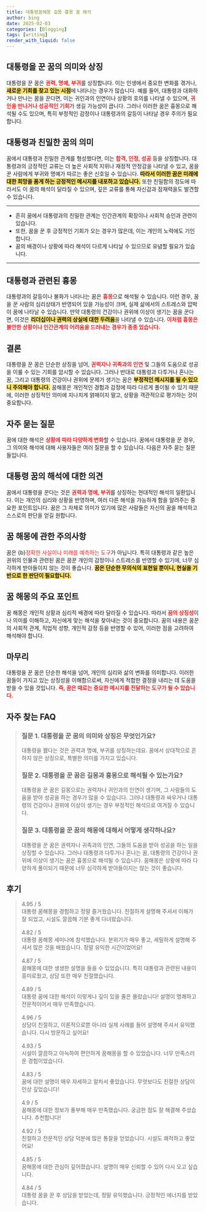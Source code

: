 ```yaml
---
title: 대통령꿈해몽 길몽 흉몽 꿈 해석
author: bing
date: 2025-02-03
categories: [Blogging]
tags: [writing]
render_with_liquid: false
---
```



<h2 id='대통령_꿈의_의미와_상징'>대통령을 꾼 꿈의 의미와 상징</h2>

<p>대통령을 꾼 꿈은 <b><span style="color: #ee2323;">권력, 명예, 부귀</span></b>를 상징합니다. 이는 인생에서 중요한 변화를 겪거나, <b><span style="background-color: #ffe066;">새로운 기회를 찾고 있는 시점</span></b>에 나타나는 경우가 많습니다. 예를 들어, 대통령과 대화하거나 만나는 꿈을 꾼다면, 이는 귀인과의 인연이나 상황의 호의를 나타낼 수 있으며, <b><span style="color: #ee2323;">귀인을 만나거나 성공적인 기회</span></b>가 생길 가능성이 큽니다. 그러나 이러한 꿈은 흉몽으로 해석될 수도 있으며, 특히 부정적인 감정이나 대통령과의 갈등이 나타날 경우 주의가 필요합니다.</p>

<h2 id='대통령과_친밀한_꿈의_의미'>대통령과 친밀한 꿈의 의미</h2>

<p>꿈에서 대통령과 친밀한 관계를 형성했다면, 이는 <b><span style="color: #ee2323;">합격, 인정, 성공</span></b> 등을 상징합니다. 대통령과의 긍정적인 교류는 더 높은 사회적 지위나 재정적 안정감을 나타낼 수 있고, 꿈을 꾼 사람에게 부귀와 명예가 따르는 좋은 신호일 수 있습니다. <b><span style="background-color: #ffe066;">따라서 이러한 꿈은 미래에 대한 희망을 품게 하는 긍정적인 메시지를 내포하고 있습니다.</span></b> 또한 친밀함의 정도에 따라서도 이 꿈의 해석이 달라질 수 있으며, 깊은 교류를 통해 자신감과 잠재력을도 발견할 수 있습니다.</p>

<hr />

<ul>
    <li>흔히 꿈에서 대통령과의 친밀한 관계는 인간관계의 확장이나 사회적 승인과 관련이 있습니다.</li>
    <li>또한, 꿈을 꾼 후 긍정적인 기회가 오는 경우가 많은데, 이는 개인의 노력에도 기인합니다.</li>
    <li>꿈의 배경이나 상황에 따라 해석이 다르게 나타날 수 있으므로 유념할 필요가 있습니다.</li>
</ul>

<hr />

<h2 id='대통령과의_갈등_흉몽'>대통령과 관련된 흉몽</h2>

<p>대통령과의 갈등이나 불화가 나타나는 꿈은 <b><span style="color: #ee2323;">흉몽</span></b>으로 해석될 수 있습니다. 이런 경우, 꿈을 꾼 사람의 심리상태가 반영되어 있을 가능성이 크며, 실제 삶에서의 스트레스와 압박이 꿈에 나타날 수 있습니다. 만약 대통령의 건강이나 권위에 이상이 생기는 꿈을 꾼다면, 이것은 <b><span style="background-color: #ffe066;">리더십이나 권력의 상실에 대한 두려움</span></b>을 나타낼 수 있습니다. <b><span style="color: #ee2323;">이처럼 흉몽은 불안한 상황이나 인간관계의 어려움을 드러내는 경우가 종종 있습니다.</span></b></p>

<h2 id='결론'>결론</h2>

<p>대통령을 꾼 꿈은 단순한 상징을 넘어, <b><span style="color: #ee2323;">권력자나 귀족과의 인연</span></b> 및 그들의 도움으로 성공을 이룰 수 있는 기회를 암시할 수 있습니다. 그러나 반대로 대통령과 다투거나 혼나는 꿈, 그리고 대통령의 건강이나 권위에 문제가 생기는 꿈은 <b><span style="background-color: #ffe066;">부정적인 메시지를 될 수 있으니 주의해야 합니다.</span></b> 꿈해몽은 개인적인 경험과 감정에 따라 다르게 풀이될 수 있기 때문에, 이러한 상징적인 의미에 지나치게 얽매이지 말고, 상황을 객관적으로 평가하는 것이 중요합니다.</p>

<h2 id='자주_묻는_질문'>자주 묻는 질문</h2>

<p>꿈에 대한 해석은 <b><span style="color: #ee2323;">상황에 따라 다양하게 변화</span></b>할 수 있습니다. 꿈에서 대통령을 꾼 경우, 그 의미와 해석에 대해 사용자들은 여러 질문을 할 수 있습니다. 다음은 자주 묻는 질문들입니다.</p>

<h2 id='대통령_꿈의_해석_의견'>대통령 꿈의 해석에 대한 의견</h2>

<p>꿈에서 대통령을 꾼다는 것은 <b><span style="color: #ee2323;">권력과 명예, 부귀</span></b>를 상징하는 현대적인 해석의 일환입니다. 이는 개인의 심리와 상황을 반영하며, 여러 다른 해석을 가능하게 함을 알려주는 중요한 포인트입니다. 꿈은 그 자체로 의미가 있기에 많은 사람들은 자신의 꿈을 해석하고 스스로의 판단을 얻길 원합니다.</p>

<h2 id='꿈_해몽에_관한_주의사항'>꿈 해몽에 관한 주의사항</h2>

<p>꿈은 {b}<span style="color: #ee2323;">정확한 사실이나 미래를 예측하는 도구</span></b>가 아닙니다. 특히 대통령과 같은 높은 권위의 인물과 관련된 꿈은 꿈꾼 개인의 감정이나 스트레스를 반영할 수 있기에, 너무 심각하게 받아들이지 않는 것이 좋습니다. <b><span style="background-color: #ffe066;">꿈은 단순한 무의식의 표현일 뿐이니, 현실을 기반으로 한 판단이 필요합니다.</span></b></p>

<h2 id='꿈_해몽의_주요 포인트'>꿈 해몽의 주요 포인트</h2>

<p>꿈 해몽은 개인적 상황과 심리적 배경에 따라 달라질 수 있습니다. 따라서 <b><span style="color: #ee2323;">꿈의 상징성</span></b>이나 의미를 이해하고, 자신에게 맞는 해석을 찾아내는 것이 중요합니다. 꿈의 내용은 꿈꾼의 사회적 관계, 직업적 성향, 개인적 감정 등을 반영할 수 있어, 이러한 점을 고려하여 해석해야 합니다.</p>

<h2 id='마무리'>마무리</h2>

<p>대통령을 꾼 꿈은 단순한 해석을 넘어, 개인의 심리와 삶의 변화를 의미합니다. 이러한 꿈들이 가지고 있는 상징성을 이해함으로써, 자신에게 적합한 결정을 내리는 데 도움을 받을 수 있을 것입니다. <b><span style="color: #ee2323;">즉, 꿈은 때로는 중요한 메시지를 전달하는 도구가 될 수 있습니다.</span></b></p>


<h2 id='자주_찾는_FAQ'>자주 찾는 FAQ</h2>
<div itemscope="" itemtype="https://schema.org/FAQPage"> 
<blockquote> 
<div itemscope="" itemprop="mainEntity" itemtype="https://schema.org/Question"> 
<h3 itemprop="name">질문 1. 대통령을 꾼 꿈의 의미와 상징은 무엇인가요?</h3> 
<div itemscope="" itemprop="acceptedAnswer" itemtype="https://schema.org/Answer"> 
<span itemprop="text"> 
<p>대통령을 꿼다는 것은 권력과 명예, 부귀를 상징하는데요. 꿈에서 상대적으로 흔하지 않은 상징으로, 특별한 의미를 가지고 있습니다.</p> 
</span> 
</div> 
</div> 

<div itemscope="" itemprop="mainEntity" itemtype="https://schema.org/Question"> 
<h3 itemprop="name">질문 2. 대통령을 꾼 꿈은 길몽과 흉몽으로 해석될 수 있는가요?</h3> 
<div itemscope="" itemprop="acceptedAnswer" itemtype="https://schema.org/Answer"> 
<span itemprop="text"> 
<p>대통령을 꾼 꿈은 길몽으로는 권력자나 귀인과의 인연이 생기며, 그 사람들의 도움을 받아 성공을 하는 경우가 많을 수 있습니다. 그러나 대통령과 싸우거나 대통령의 건강이나 권위에 이상이 생기는 경우 부정적인 해석으로 여겨질 수 있습니다.</p> 
</span> 
</div> 
</div> 

<div itemscope="" itemprop="mainEntity" itemtype="https://schema.org/Question"> 
<h3 itemprop="name">질문 3. 대통령을 꾼 꿈의 해몽에 대해서 어떻게 생각하나요?</h3> 
<div itemscope="" itemprop="acceptedAnswer" itemtype="https://schema.org/Answer"> 
<span itemprop="text"> 
<p>대통령을 꾼 꿈은 권력자나 귀족과의 인연, 그들의 도움을 받아 성공을 하는 일을 상징할 수 있습니다. 그러나 대통령과 다투거나 혼나는 꿈, 대통령의 건강이나 권위에 이상이 생기는 꿈은 흉몽으로 해석될 수 있습니다. 꿈해몽은 상황에 따라 다양하게 풀이되기 때문에 너무 심각하게 받아들이지는 않는 것이 좋습니다.</p> 
</span> 
</div> 
</div> 
</blockquote> 
</div>
<h2 id='후기'>후기</h2>
<div itemscope itemtype="https://schema.org/Product">
  <blockquote>
  <div itemprop="review" itemscope itemtype="https://schema.org/Review">
      <div itemprop="reviewRating" itemscope itemtype="https://schema.org/Rating"> <span itemprop="ratingValue">4.95</span> / <span itemprop="bestRating">5</span> </div>
      <span itemprop="reviewBody">대통령 꿈해몽을 경험하고 정말 즐거웠습니다. 친절하게 설명해 주셔서 이해가 잘 되었고, 시설도 깔끔해 기분 좋게 다녀왔습니다.</span>
  </div>
  <br>
  <div itemprop="review" itemscope itemtype="https://schema.org/Review">
      <div itemprop="reviewRating" itemscope itemtype="https://schema.org/Rating"> <span itemprop="ratingValue">4.82</span> / <span itemprop="bestRating">5</span> </div>
      <span itemprop="reviewBody">대통령 꿈해몽 세미나에 참석했습니다. 분위기가 매우 좋고, 세밀하게 설명해 주셔서 많은 것을 배웠습니다. 정말 유익한 시간이었어요!</span>
  </div>
  <br>
  <div itemprop="review" itemscope itemtype="https://schema.org/Review">
      <div itemprop="reviewRating" itemscope itemtype="https://schema.org/Rating"> <span itemprop="ratingValue">4.87</span> / <span itemprop="bestRating">5</span> </div>
      <span itemprop="reviewBody">꿈해몽에 대한 생생한 설명을 들을 수 있었습니다. 특히 대통령과 관련된 내용이 흥미로웠고, 상담 또한 매우 친절했습니다.</span>
  </div>
  <br>
  <div itemprop="review" itemscope itemtype="https://schema.org/Review">
      <div itemprop="reviewRating" itemscope itemtype="https://schema.org/Rating"> <span itemprop="ratingValue">4.89</span> / <span itemprop="bestRating">5</span> </div>
      <span itemprop="reviewBody">대통령 꿈에 대한 해석이 이렇게나 깊이 있을 줄은 몰랐습니다! 설명이 명쾌하고 전문적이어서 매우 만족했습니다.</span>
  </div>
  <br>
  <div itemprop="review" itemscope itemtype="https://schema.org/Review">
      <div itemprop="reviewRating" itemscope itemtype="https://schema.org/Rating"> <span itemprop="ratingValue">4.96</span> / <span itemprop="bestRating">5</span> </div>
      <span itemprop="reviewBody">상담이 친절하고, 이론적으로뿐 아니라 실제 사례를 들어 설명해 주셔서 유익했습니다. 다시 방문하고 싶어요!</span>
  </div>
  <br>
  <div itemprop="review" itemscope itemtype="https://schema.org/Review">
      <div itemprop="reviewRating" itemscope itemtype="https://schema.org/Rating"> <span itemprop="ratingValue">4.93</span> / <span itemprop="bestRating">5</span> </div>
      <span itemprop="reviewBody">시설이 깔끔하고 아늑하여 편안하게 꿈해몽을 할 수 있었습니다. 너무 만족스러운 경험이었습니다.</span>
  </div>
  <br>
  <div itemprop="review" itemscope itemtype="https://schema.org/Review">
      <div itemprop="reviewRating" itemscope itemtype="https://schema.org/Rating"> <span itemprop="ratingValue">4.83</span> / <span itemprop="bestRating">5</span> </div>
      <span itemprop="reviewBody">꿈에 대한 설명이 매우 자세하고 알차서 좋았습니다. 무엇보다도 친절한 상담이 인상 깊었습니다!</span>
  </div>
  <br>
  <div itemprop="review" itemscope itemtype="https://schema.org/Review">
      <div itemprop="reviewRating" itemscope itemtype="https://schema.org/Rating"> <span itemprop="ratingValue">4.9</span> / <span itemprop="bestRating">5</span> </div>
      <span itemprop="reviewBody">꿈해몽에 대한 정보가 풍부해 매우 만족했습니다. 궁금한 점도 잘 해결해 주셨습니다. 추천합니다!</span>
  </div>
  <br>
  <div itemprop="review" itemscope itemtype="https://schema.org/Review">
      <div itemprop="reviewRating" itemscope itemtype="https://schema.org/Rating"> <span itemprop="ratingValue">4.92</span> / <span itemprop="bestRating">5</span> </div>
      <span itemprop="reviewBody">친절하고 전문적인 상담 덕분에 많은 통찰을 얻었습니다. 시설도 쾌적하고 좋았어요!</span>
  </div>
  <br>
  <div itemprop="review" itemscope itemtype="https://schema.org/Review">
      <div itemprop="reviewRating" itemscope itemtype="https://schema.org/Rating"> <span itemprop="ratingValue">4.85</span> / <span itemprop="bestRating">5</span> </div>
      <span itemprop="reviewBody">꿈해몽에 대한 관심이 깊어졌습니다. 설명이 매우 신뢰할 수 있어 다시 오고 싶습니다.</span>
  </div>
  <br>
  <div itemprop="review" itemscope itemtype="https://schema.org/Review">
      <div itemprop="reviewRating" itemscope itemtype="https://schema.org/Rating"> <span itemprop="ratingValue">4.84</span> / <span itemprop="bestRating">5</span> </div>
      <span itemprop="reviewBody">대통령 꿈을 꾼 후 상담을 받았는데, 정말 유익했습니다. 긍정적인 에너지를 받았습니다.</span>
  </div>
  </blockquote>
</div>
